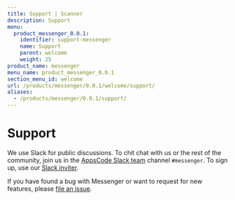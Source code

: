 ```yaml
---
title: Support | Scanner
description: Support
menu:
  product_messenger_0.0.1:
    identifier: support-messenger
    name: Support
    parent: welcome
    weight: 25
product_name: messenger
menu_name: product_messenger_0.0.1
section_menu_id: welcome
url: /products/messenger/0.0.1/welcome/support/
aliases:
  - /products/messenger/0.0.1/support/
---
```


# Support

We use Slack for public discussions. To chit chat with us or the rest of the community, join us in the [AppsCode Slack team](https://appscode.slack.com/messages/CAYG5P8CV/details/) channel `#messenger`. To sign up, use our [Slack inviter](https://slack.appscode.com/).

If you have found a bug with Messenger or want to request for new features, please [file an issue](https://github.com/appscode/messenger/issues/new).
